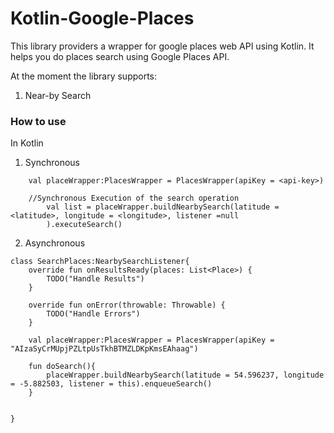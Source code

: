 # Kotlin-Google-Places
This library providers a wrapper for google places web API using Kotlin. It helps you do places search using Google Places API.

At the moment the library supports:


1. Near-by Search

### How to use

In Kotlin

1. Synchronous

```
    val placeWrapper:PlacesWrapper = PlacesWrapper(apiKey = <api-key>)

    //Synchronous Execution of the search operation
        val list = placeWrapper.buildNearbySearch(latitude = <latitude>, longitude = <longitude>, listener =null
        ).executeSearch()
```
2. Asynchronous

```
class SearchPlaces:NearbySearchListener{
    override fun onResultsReady(places: List<Place>) {
        TODO("Handle Results")
    }

    override fun onError(throwable: Throwable) {
        TODO("Handle Errors")
    }

    val placeWrapper:PlacesWrapper = PlacesWrapper(apiKey = "AIzaSyCrMUpjPZLtpUsTkhBTMZLDKpKmsEAhaag")
    
    fun doSearch(){
        placeWrapper.buildNearbySearch(latitude = 54.596237, longitude = -5.882503, listener = this).enqueueSearch()
    }


}

```